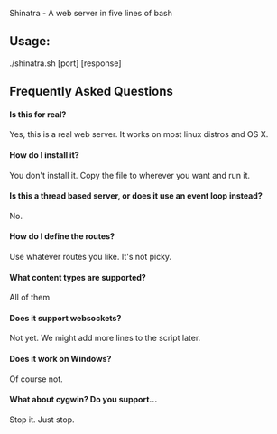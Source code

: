 
Shinatra - A web server in five lines of bash

## Usage:

./shinatra.sh [port] [response]

## Frequently Asked Questions

#### Is this for real?

Yes, this is a real web server. It works on most linux distros and OS X.

#### How do I install it?

You don't install it. Copy the file to wherever you want and run it.

#### Is this a thread based server, or does it use an event loop instead?

No.

#### How do I define the routes?

Use whatever routes you like. It's not picky.

#### What content types are supported?

All of them

#### Does it support websockets?

Not yet. We might add more lines to the script later.

#### Does it work on Windows?

Of course not.

#### What about cygwin? Do you support...

Stop it. Just stop.

